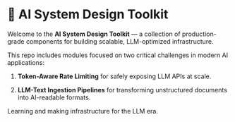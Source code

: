 # 🧠 AI System Design Toolkit

Welcome to the **AI System Design Toolkit** — a collection of production-grade components for building scalable, LLM-optimized infrastructure. 

This repo includes modules focused on two critical challenges in modern AI applications:

1. **Token-Aware Rate Limiting** for safely exposing LLM APIs at scale.

   
2. **LLM-Text Ingestion Pipelines** for transforming unstructured documents into AI-readable formats.

Learning and making infrastructure for the LLM era.


